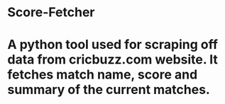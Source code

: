 # Score-Fetcher
# A python tool used for scraping off data from cricbuzz.com website. It fetches match name, score and summary of the current matches.


